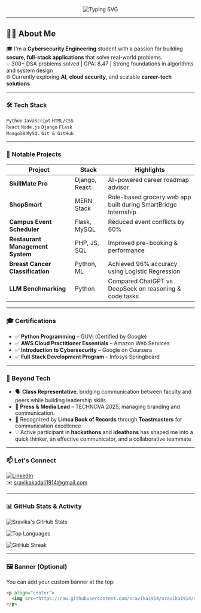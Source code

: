 <!-- Profile README for Sravika Kadali -->

<p align="center">
  <img src="https://readme-typing-svg.herokuapp.com?font=Fira+Code&pause=1000&color=F97316&center=true&vCenter=true&width=435&lines=Hi+%F0%9F%91%8B+I'm+Sravika+Kadali;Cybersecurity+Student+%7C+Full+Stack+Developer;Welcome+to+my+GitHub+profile!" alt="Typing SVG" />
</p>

---

## 👩‍💻 About Me

🎓 I'm a **Cybersecurity Engineering** student with a passion for building **secure, full-stack applications** that solve real-world problems.  
💡 300+ DSA problems solved | GPA: 8.47 | Strong foundations in algorithms and system design  
🌐 Currently exploring **AI**, **cloud security**, and scalable **career-tech solutions**

---

### 🛠️ Tech Stack

`Python` `JavaScript` `HTML/CSS`  
`React` `Node.js` `Django` `Flask`  
`MongoDB` `MySQL` `Git & GitHub`

---

### 🚀 Notable Projects

| Project | Stack | Highlights |
|--------|-------|------------|
| **SkillMate Pro** | Django, React | AI-powered career roadmap advisor  
| **ShopSmart** | MERN Stack | Role-based grocery web app built during SmartBridge Internship  
| **Campus Event Scheduler** | Flask, MySQL | Reduced event conflicts by 60%  
| **Restaurant Management System** | PHP, JS, SQL | Improved pre-booking & performance  
| **Breast Cancer Classification** | Python, ML | Achieved 96% accuracy using Logistic Regression  
| **LLM Benchmarking** | Python | Compared ChatGPT vs DeepSeek on reasoning & code tasks

---

### 🎓 Certifications

- ✅ **Python Programming** – GUVI (Certified by Google)  
- ✅ **AWS Cloud Practitioner Essentials** – Amazon Web Services  
- ✅ **Introduction to Cybersecurity** – Google on Coursera  
- ✅ **Full Stack Development Program** – Infosys Springboard  
  

---

### 🌟 Beyond Tech

- 🗣️ **Class Representative**, bridging communication between faculty and peers while building leadership skills  
- 🎤 **Press & Media Lead** – TECHNOVA 2025, managing branding and communication.
- 🏅 Recognized by **Limca Book of Records** through **Toastmasters** for communication excellence  
- 💡 Active participant in **hackathons** and **ideathons** has shaped me into a quick thinker, an effective communicator, and a collaborative teammate

---

### 📫 Let's Connect

[![LinkedIn](https://img.shields.io/badge/-LinkedIn-blue?style=flat&logo=linkedin)](https://linkedin.com/in/sravika-kadali)  
✉️ sravikakadali1914@gmail.com

---

### 📊 GitHub Stats & Activity

![Sravika's GitHub Stats](https://github-readme-stats.vercel.app/api?username=sravika1914&show_icons=true&theme=radical)

![Top Languages](https://github-readme-stats.vercel.app/api/top-langs/?username=sravika1914&layout=compact&theme=radical)

![GitHub Streak](https://github-readme-streak-stats.herokuapp.com/?user=sravika1914&theme=radical)

---

### 🖼️ Banner (Optional)

You can add your custom banner at the top:

```markdown
<p align="center">
  <img src="https://raw.githubusercontent.com/sravika1914/sravika1914/main/banner.png" alt="Sravika Kadali Banner" />
</p>
